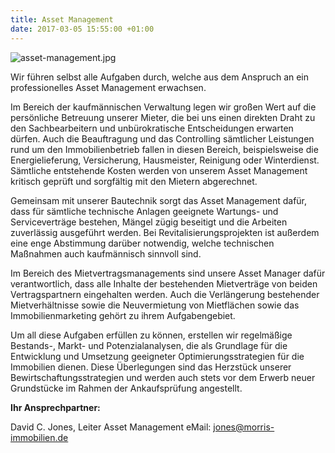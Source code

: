 ```yaml
---
title: Asset Management
date: 2017-03-05 15:55:00 +01:00
---
```


![asset-management.jpg](/uploads/asset-management.jpg)

Wir führen selbst alle Aufgaben durch, welche aus dem Anspruch an ein professionelles Asset Management erwachsen.

Im Bereich der kaufmännischen Verwaltung legen wir großen Wert auf die persönliche Betreuung unserer Mieter, die bei uns einen direkten Draht zu den Sachbearbeitern und unbürokratische Entscheidungen erwarten dürfen. Auch die Beauftragung und das Controlling sämtlicher Leistungen rund um den Immobilienbetrieb fallen in diesen Bereich, beispielsweise die Energielieferung, Versicherung, Hausmeister, Reinigung oder Winterdienst. Sämtliche entstehende Kosten werden von unserem Asset Management kritisch geprüft und sorgfältig mit den Mietern abgerechnet.

Gemeinsam mit unserer Bautechnik sorgt das Asset Management dafür, dass für sämtliche technische Anlagen geeignete Wartungs- und Serviceverträge bestehen, Mängel zügig beseitigt und die Arbeiten zuverlässig ausgeführt werden. Bei Revitalisierungsprojekten ist außerdem eine enge Abstimmung darüber notwendig, welche technischen Maßnahmen auch kaufmännisch sinnvoll sind.

Im Bereich des Mietvertragsmanagements sind unsere Asset Manager dafür verantwortlich, dass alle Inhalte der bestehenden Mietverträge von beiden Vertragspartnern eingehalten werden. Auch die Verlängerung bestehender Mietverhältnisse sowie die Neuvermietung von Mietflächen sowie das Immobilienmarketing gehört zu ihrem Aufgabengebiet.

Um all diese Aufgaben erfüllen zu können, erstellen wir regelmäßige Bestands-, Markt- und Potenzialanalysen, die als Grundlage für die Entwicklung und Umsetzung geeigneter Optimierungsstrategien für die Immobilien dienen. Diese Überlegungen sind das Herzstück unserer Bewirtschaftungsstrategien und werden auch stets vor dem Erwerb neuer Grundstücke im Rahmen der Ankaufsprüfung angestellt.

**Ihr Ansprechpartner:**

David C. Jones, Leiter Asset Management
eMail: jones@morris-immobilien.de